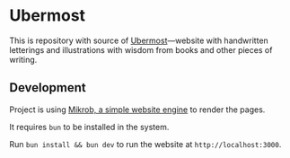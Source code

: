 # Ubermost

This is repository with source of [Ubermost](http://ubermost.com)—website with handwritten letterings and illustrations with wisdom from books and other pieces of writing.

## Development

Project is using [Mikrob, a simple website engine](https://github.com/macieklamberski/mikrob) to render the pages.

It requires `bun` to be installed in the system.

Run `bun install && bun dev` to run the website at `http://localhost:3000`.
